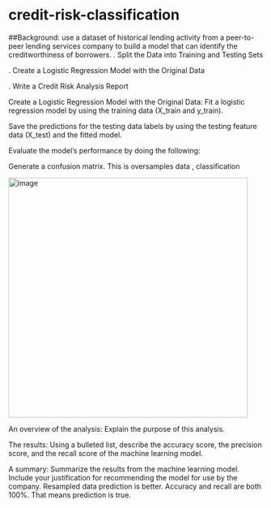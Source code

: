 # credit-risk-classification
##Background:
use a dataset of historical lending activity from a peer-to-peer lending services company to build a model that can identify the creditworthiness of borrowers.
. Split the Data into Training and Testing Sets

. Create a Logistic Regression Model with the Original Data

. Write a Credit Risk Analysis Report

Create a Logistic Regression Model with the Original Data:
Fit a logistic regression model by using the training data (X_train and y_train).

Save the predictions for the testing data labels by using the testing feature data (X_test) and the fitted model.

Evaluate the model’s performance by doing the following:

Generate a confusion matrix.
This is oversamples data , classification

<img width="473" alt="image" src="https://github.com/stargily2017/credit-risk-classification/assets/117419179/becfc431-e498-4136-80fe-9a4882e35882">




An overview of the analysis: Explain the purpose of this analysis.

The results: Using a bulleted list, describe the accuracy score, the precision score, and the recall score of the machine learning model.

A summary: Summarize the results from the machine learning model. Include your justification for recommending the model for use by the company. Resampled data prediction is better. Accuracy and recall are both 100%. That means prediction is true.
